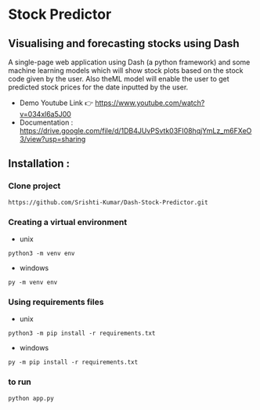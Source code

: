 # Stock Predictor 
## Visualising and forecasting stocks using Dash
A single-page web application using Dash (a python framework) and some machine learning models which will show stock plots based on the stock code given by the user. Also theML model will enable the user to get predicted stock prices for the date inputted by the user.

- Demo Youtube Link 👉 https://www.youtube.com/watch?v=034xl6a5J00
- Documentation : https://drive.google.com/file/d/1DB4JUvPSvtk03FI08hqjYmLz_m6FXeO3/view?usp=sharing

## Installation :

### Clone project 
```
https://github.com/Srishti-Kumar/Dash-Stock-Predictor.git
```
### Creating a virtual environment
- unix
```
python3 -m venv env
```
- windows 
```
py -m venv env
```

### Using requirements files
- unix
```
python3 -m pip install -r requirements.txt
```
- windows
```
py -m pip install -r requirements.txt
```


### to run 
```
python app.py
```




